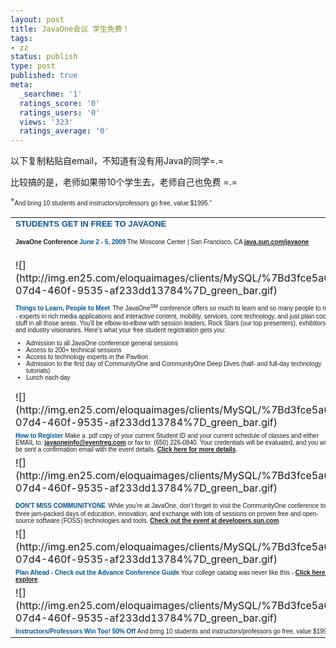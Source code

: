 ```yaml
---
layout: post
title: JavaOne会议 学生免费！
tags:
- zz
status: publish
type: post
published: true
meta:
  _searchme: '1'
  ratings_score: '0'
  ratings_users: '0'
  views: '323'
  ratings_average: '0'
---
```

以下复制粘贴自email，不知道有没有用Java的同学=.=

比较搞的是，老师如果带10个学生去，老师自己也免费 =.=

"<span style="font-family:Arial,Helvetica,sans-serif;font-size:x-small;">And bring 10 students and instructors/professors go free, value $1995."</span>
<table border="0" cellspacing="0" cellpadding="0" width="440"><tbody><tr><td valign="top"><strong><span style="font-family:Arial,Helvetica,sans-serif;color:#005594;font-size:small;">STUDENTS GET IN FREE TO JAVAONE</span></strong>

<span style="font-size:x-small;"><strong><span style="font-family:Arial,Helvetica,sans-serif;">JavaOne Conference</span></strong><span style="font-family:Arial,Helvetica,sans-serif;">
<span style="color:#005594;"><strong>June 2 - 5, 2009</strong></span>
The Moscone Center | San Francisco, CA
<a href="http://java.sun.com/javaone/index.jsp?elq=BB28232C41C64DEEBDC7A53E3962ED0C" target="_blank"><strong>java.sun.com/javaone</strong></a></span></span></td>
</tr><tr><td valign="top">
![](http://img.en25.com/eloquaimages/clients/MySQL/%7Bd3fce5a6-07d4-460f-9535-af233dd13784%7D_green_bar.gif)
</td>
</tr><tr><td valign="top"><strong><span style="font-family:Arial,Helvetica,sans-serif;color:#005594;font-size:x-small;">Things to Learn, People to Meet</span></strong>
<span style="font-family:Arial,Helvetica,sans-serif;font-size:x-small;">The JavaOne<sup>SM</sup> conference offers so much to learn and so many people to meet - experts in rich media applications and interactive content, mobility, services, core technology, and just plain cool stuff in all those areas. You’ll be elbow-to-elbow with session leaders, Rock Stars (our top presenters), exhibitors, and industry visionaries. Here’s what your free student registration gets you:
<ul><li>Admission to all JavaOne conference general sessions</li>
	<li>Access to 200+ technical sessions</li>
	<li>Access to technology experts in the Pavilion</li>
	<li>Admission to the first day of CommunityOne and CommunityOne Deep Dives (half- and full-day technology tutorials)</li>
	<li>Lunch each day</li>
</ul></span></td>
</tr><tr><td valign="top">
![](http://img.en25.com/eloquaimages/clients/MySQL/%7Bd3fce5a6-07d4-460f-9535-af233dd13784%7D_green_bar.gif)
</td>
</tr><tr><td valign="top"><span style="font-family:Arial,Helvetica,sans-serif;font-size:x-small;"><strong><span style="color:#005594;">How to Register</span></strong>
Make a .pdf copy of your current Student ID and your current schedule of classes and either EMAIL to: <a href="mailto:javaoneinfo@eventreg.com" target="_blank"><strong>javaoneinfo@eventreg.com</strong></a> or fax to: (650) 226-0840. Your credentials will be evaluated, and you will be sent a confirmation email with the event details. <a href="http://java.sun.com/javaone/2009/students_and_educators/index.jsp" target="_blank"><strong>Click here for more details</strong></a>.</span></td>
</tr><tr><td valign="top">
![](http://img.en25.com/eloquaimages/clients/MySQL/%7Bd3fce5a6-07d4-460f-9535-af233dd13784%7D_green_bar.gif)
</td>
</tr><tr><td valign="top"><strong><span style="font-family:Arial,Helvetica,sans-serif;color:#005594;font-size:x-small;">DON'T MISS COMMUNITYONE</span></strong>
<span style="font-family:Arial,Helvetica,sans-serif;font-size:x-small;">While you’re at JavaOne, don’t forget to visit the CommunityOne conference too  – three jam-packed days of education, innovation, and exchange with lots of sessions on proven free and open-source software (FOSS) technologies and tools. <a href="http://developers.sun.com/events/communityone/2009/west/index.jsp" target="_blank"><strong>Check out the event at developers.sun.com</strong></a>.</span></td>
</tr><tr><td valign="top">
![](http://img.en25.com/eloquaimages/clients/MySQL/%7Bd3fce5a6-07d4-460f-9535-af233dd13784%7D_green_bar.gif)
</td>
</tr><tr><td valign="top"><span style="font-family:Arial,Helvetica,sans-serif;font-size:x-small;"><strong><span style="color:#005594;">Plan Ahead - Check out the Advance Conference Guide</span></strong><span style="color:#005594;">
</span></span><span style="font-family:Arial,Helvetica,sans-serif;font-size:x-small;"> Your college catalog was never like this - <a href="http://java.sun.com/javaone/2009/pdfs/09J1_ACG_Alumni.pdf" target="_blank"><strong>Click here to explore</strong></a>.</span></td>
</tr><tr><td valign="top">
![](http://img.en25.com/eloquaimages/clients/MySQL/%7Bd3fce5a6-07d4-460f-9535-af233dd13784%7D_green_bar.gif)
</td>
</tr><tr><td valign="top"><span style="font-family:Arial,Helvetica,sans-serif;font-size:x-small;"><strong><span style="color:#005594;">Instructors/Professors Win Too! 50% Off
</span></strong></span> <span style="font-family:Arial,Helvetica,sans-serif;font-size:x-small;">And bring 10 students and instructors/professors go free, value $1995.</span></td>
</tr></tbody></table>